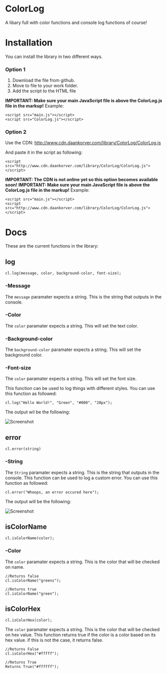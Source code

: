 # ColorLog
A libary full with color functions and console log functions of course!

# Installation
You can install the library in two different ways.

### Option 1
  1. Download the file from github.
  2. Move to file to your work folder.
  3. Add the script to the HTML file
  
  **IMPORTANT: Make sure your main JavaScript file is above the ColorLog.js file in the markup!**
  Example:
  
  ```
  <script src="main.js"></script>
  <script src="ColorLog.js"></script>
  ```
  
### Option 2
  Use the CDN:
  http://www.cdn.daankorver.com/library/ColorLog/ColorLog.js
  
  And paste it in the script as following:
  
  ```<script src="http://www.cdn.daankorver.com/library/ColorLog/ColorLog.js"></script>```
  
  **IMPORTANT: The CDN is not online yet so this option becomes available soon!**
  **IMPORTANT: Make sure your main JavaScript file is above the ColorLog.js file in the markup!**
  Example:
  
  ```
  <script src="main.js"></script>
  <script src="http://www.cdn.daankorver.com/library/ColorLog/ColorLog.js"></script>
  ```

# Docs

These are the current functions in the library:

## log
```
cl.log(message, color, background-color, font-size);
```
### -Message
The ```message``` paramater expects a string. This is the string that outputs in the console.

### -Color
The ```color``` paramater expects a string. This will set the text color.

### -Background-color
The ```background-color``` paramater expects a string. This will set the background color.

### -Font-size
The ```color``` paramater expects a string. This will set the font size.

This function can be used to log things with different styles.
You can use this function as followed:
```
cl.log("Hello World!", "Green", "#000", "20px");
```
The output wil be the following:

![Screenshot](assets/output1.png)

## error

```
cl.error(string)
```
### -String
The ```String``` paramater expects a string. This is the string that outputs in the console.
This function can be used to log a custom error.
You can use this function as followed:
```
cl.error("Whoops, an error occured here");
```
The output will be the following:

![Screenshot](assets/output2.png)

## isColorName

```
cl.isColorName(color);
```
### -Color
The ```color``` paramater expects a string. This is the color that will be checked on name.

```
//Returns false
cl.isColorName("greens");

//Returns true
cl.isColorName("green");
```

## isColorHex

```
cl.isColorHex(color);
```
The ```color``` paramater expects a string. This is the color that will be checked on hex value.
This function returns true if the color is a color based on its hex value. if this is not the case, it returns false.

```
//Returns False
cl.isColorHex("#fffff");

//Returns True
Returns True("#ffffff");
```
